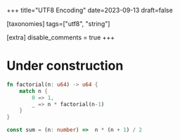 +++
title="UTF8 Encoding"
date=2023-09-13
draft=false

[taxonomies]
tags=["utf8", "string"]

[extra]
disable_comments = true
+++

# Under construction
```rust
fn factorial(n: u64) -> u64 {
    match n {
        0 => 1,
        _ => n * factorial(n-1)
    }
}
```

```typescript
const sum = (n: number) =>  n * (n + 1) / 2
```
